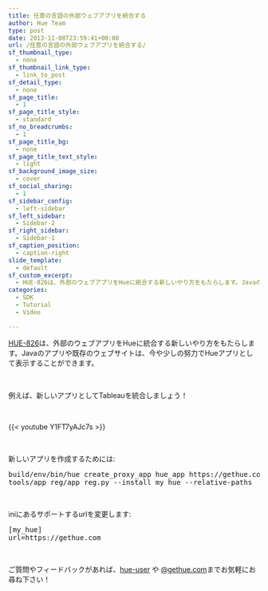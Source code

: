 ```yaml
---
title: 任意の言語の外部ウェブアプリを統合する
author: Hue Team
type: post
date: 2013-11-08T23:59:41+00:00
url: /任意の言語の外部ウェブアプリを統合する/
sf_thumbnail_type:
  - none
sf_thumbnail_link_type:
  - link_to_post
sf_detail_type:
  - none
sf_page_title:
  - 1
sf_page_title_style:
  - standard
sf_no_breadcrumbs:
  - 1
sf_page_title_bg:
  - none
sf_page_title_text_style:
  - light
sf_background_image_size:
  - cover
sf_social_sharing:
  - 1
sf_sidebar_config:
  - left-sidebar
sf_left_sidebar:
  - Sidebar-2
sf_right_sidebar:
  - Sidebar-1
sf_caption_position:
  - caption-right
slide_template:
  - default
sf_custom_excerpt:
  - HUE-826は、外部のウェブアプリをHueに統合する新しいやり方をもたらします。Javaのアプリや既存のウェブサイトは、今や少しの努力でHueアプリとして表示することが...
categories:
  - SDK
  - Tutorial
  - Video

---
```

<p id="docs-internal-guid-711cc362-37b7-d05c-55d3-ea64d369838b">
  <span><a href="https://issues.cloudera.org/browse/HUE-826">HUE-826</a></span><span>は、外部のウェブアプリをHueに統合する新しいやり方をもたらします。Javaのアプリや既存のウェブサイトは、今や少しの努力でHueアプリとして表示することができます。</span>
</p>

&nbsp;

例えば、新しいアプリとして<span>Tableau</span>を統合しましょう！

&nbsp;

{{< youtube Y1FT7yAJc7s >}}

&nbsp;

<span>新しいアプリを作成するためには:</span>

<pre class="code">build/env/bin/hue create_proxy_app hue_app https://gethue.com
<span>tools</span>/app_reg/app_reg<span>.</span><span>py</span> --install my_hue --relative-paths</pre>

&nbsp;

<span>iniにあるサポートするurlを変更します:</span>

<pre class="code">[my_hue]
url=https://gethue.com</pre>

&nbsp;

<span>ご質問やフィードバックがあれば、</span>[hue][1][-user][1]<span> や </span>[@gethue.com][2]<span>までお気軽にお尋ね下さい！</span>

 [1]: http://groups.google.com/a/cloudera.org/group/hue-user
 [2]: http://twitter.com/gethue